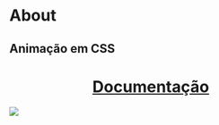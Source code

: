 # About
## Animação em CSS
<h1 align="center">
    <a href="[https://pt-br.reactjs.org/](https://developer.mozilla.org/en-US/docs/Web/CSS/animation
)"> Documentação</a>
</h1>
<img src="img/login_animado.gif" />
